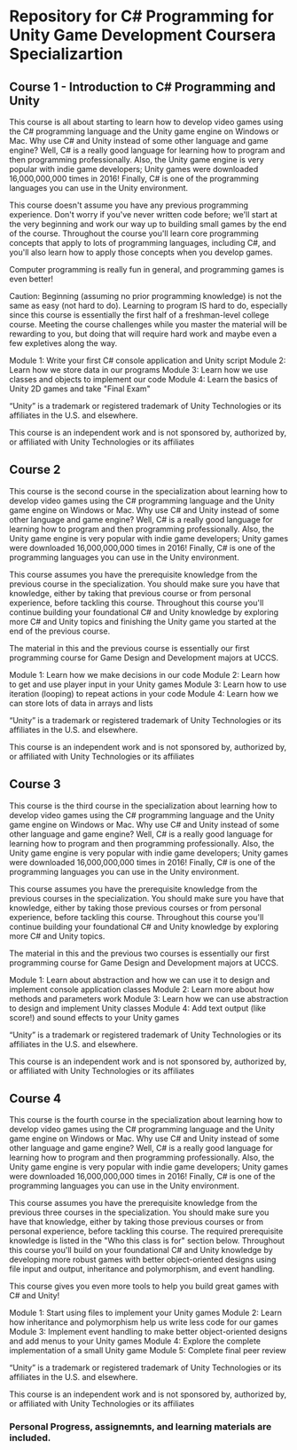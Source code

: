 # Repository for C# Programming for Unity Game Development Coursera Specializartion

## Course 1 - Introduction to C# Programming and Unity

This course is all about starting to learn how to develop video games using the C# programming language and the Unity game engine on Windows or Mac. Why use C# and Unity instead of some other language and game engine? Well, C# is a really good language for learning how to program and then programming professionally. Also, the Unity game engine is very popular with indie game developers; Unity games were downloaded 16,000,000,000 times in 2016! Finally, C# is one of the programming languages you can use in the Unity environment.

This course doesn't assume you have any previous programming experience. Don't worry if you've never written code before; we'll start at the very beginning and work our way up to building small games by the end of the course. Throughout the course you'll learn core programming concepts that apply to lots of programming languages, including C#, and you'll also learn how to apply those concepts when you develop games.

Computer programming is really fun in general, and programming games is even better!

Caution: Beginning (assuming no prior programming knowledge) is not the same as easy (not hard to do). Learning to program IS hard to do, especially since this course is essentially the first half of a freshman-level college course. Meeting the course challenges while you master the material will be rewarding to you, but doing that will require hard work and maybe even a few expletives along the way.

Module 1: Write your first C# console application and Unity script 
Module 2: Learn how we store data in our programs
Module 3: Learn how we use classes and objects to implement our code
Module 4: Learn the basics of Unity 2D games and take "Final Exam"

“Unity” is a trademark or registered trademark of Unity Technologies or its affiliates in the U.S. and elsewhere.

This course is an independent work and is not sponsored by, authorized by, or affiliated with Unity Technologies or its affiliates



## Course 2

This course is the second course in the specialization about learning how to develop video games using the C# programming language and the Unity game engine on Windows or Mac. Why use C# and Unity instead of some other language and game engine? Well, C# is a really good language for learning how to program and then programming professionally. Also, the Unity game engine is very popular with indie game developers; Unity games were downloaded 16,000,000,000 times in 2016! Finally, C# is one of the programming languages you can use in the Unity environment.

This course assumes you have the prerequisite knowledge from the previous course in the specialization. You should make sure you have that knowledge, either by taking that previous course or from personal experience, before tackling this course. Throughout this course you'll continue building your foundational C# and Unity knowledge by exploring more C# and Unity topics and finishing the Unity game you started at the end of the previous course.

The material in this and the previous course is essentially our first programming course for Game Design and Development majors at UCCS.

Module 1: Learn how we make decisions in our code
Module 2: Learn how to get and use player input in your Unity games 
Module 3: Learn how to use iteration (looping) to repeat actions in your code
Module 4: Learn how we can store lots of data in arrays and lists 

“Unity” is a trademark or registered trademark of Unity Technologies or its affiliates in the U.S. and elsewhere.

This course is an independent work and is not sponsored by, authorized by, or affiliated with Unity Technologies or its affiliates

## Course 3

This course is the third course in the specialization about learning how to develop video games using the C# programming language and the Unity game engine on Windows or Mac. Why use C# and Unity instead of some other language and game engine? Well, C# is a really good language for learning how to program and then programming professionally. Also, the Unity game engine is very popular with indie game developers; Unity games were downloaded 16,000,000,000 times in 2016! Finally, C# is one of the programming languages you can use in the Unity environment.

This course assumes you have the prerequisite knowledge from the previous courses in the specialization. You should make sure you have that knowledge, either by taking those previous courses or from personal experience, before tackling this course. Throughout this course you'll continue building your foundational C# and Unity knowledge by exploring more C# and Unity topics.

The material in this and the previous two courses is essentially our first programming course for Game Design and Development majors at UCCS.

Module 1: Learn about abstraction and how we can use it to design and implement console application classes
Module 2: Learn more about how methods and parameters work
Module 3: Learn how we can use abstraction to design and implement Unity classes
Module 4: Add text output (like score!) and sound effects to your Unity games

“Unity” is a trademark or registered trademark of Unity Technologies or its affiliates in the U.S. and elsewhere.

This course is an independent work and is not sponsored by, authorized by, or affiliated with Unity Technologies or its affiliates

## Course 4

This course is the fourth course in the specialization about learning how to develop video games using the C# programming language and the Unity game engine on Windows or Mac. Why use C# and Unity instead of some other language and game engine? Well, C# is a really good language for learning how to program and then programming professionally. Also, the Unity game engine is very popular with indie game developers; Unity games were downloaded 16,000,000,000 times in 2016! Finally, C# is one of the programming languages you can use in the Unity environment.

This course assumes you have the prerequisite knowledge from the previous three courses in the specialization. You should make sure you have that knowledge, either by taking those previous courses or from personal experience, before tackling this course. The required prerequisite knowledge is listed in the "Who this class is for" section below. Throughout this course you'll build on your foundational C# and Unity knowledge by developing more robust games with better object-oriented designs using file input and output, inheritance and polymorphism, and event handling.

This course gives you even more tools to help you build great games with C# and Unity!

Module 1: Start using files to implement your Unity games
Module 2: Learn how inheritance and polymorphism help us write less code for our games
Module 3: Implement event handling to make better object-oriented designs and add menus to your Unity games
Module 4: Explore the complete implementation of a small Unity game
Module 5: Complete final peer review

“Unity” is a trademark or registered trademark of Unity Technologies or its affiliates in the U.S. and elsewhere.

This course is an independent work and is not sponsored by, authorized by, or affiliated with Unity Technologies or its affiliates

### Personal Progress, assignemnts, and learning materials are included.

